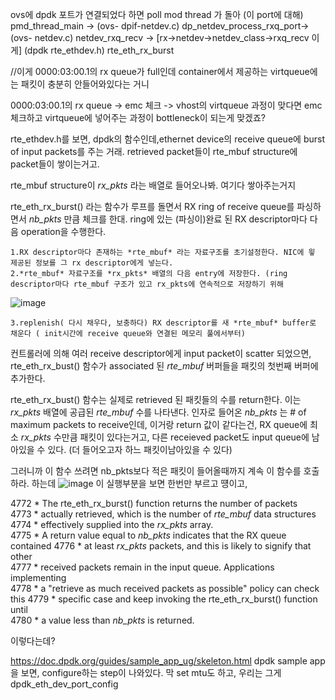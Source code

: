 ovs에 dpdk 포트가 연결되었다 하면 poll mod thread 가 돌아 (이 port에 대해)
pmd_thread_main -> (ovs- dpif-netdev.c) dp_netdev_process_rxq_port-> (ovs- netdev.c) netdev_rxq_recv ->
[rx->netdev->netdev_class->rxq_recv 이게] (dpdk rte_ethdev.h) rte_eth_rx_burst 

//이게 0000:03:00.1의 rx queue가 full인데
container에서 제공하는 virtqueue에는 패킷이 충분히 안들어와있다는 거니 

0000:03:00.1의 rx queue -> emc 체크 -> vhost의 virtqueue 과정이 맞다면 emc 체크하고 virtqueue에 넣어주는 과정이 bottleneck이 되는게 맞겠죠? 

rte_ethdev.h를 보면,
dpdk의 함수인데,ethernet device의 receive queue에 burst of input packets를 주는 거래.
retrieved packet들이 rte_mbuf structure에 packet들이 쌓이는거고.

rte_mbuf structure이 *rx_pkts* 라는 배열로 들어오나봐. 여기다 쌓아주는거지 

rte_eth_rx_burst() 라는 함수가 루프를 돌면서 RX ring of receive queue를 파싱하면서 *nb_pkts* 만큼 체크를 한대.
ring에 있는 (파싱이)완료 된 RX descriptor마다 다음 operation을 수행한다.

	1.RX descriptor마다 존재하는 *rte_mbuf* 라는 자료구조를 초기설정한다. NIC에 읳 제공된 정보를 그 rx descriptor에게 넣는다.
	2.*rte_mbuf* 자료구조를 *rx_pkts* 배열의 다음 entry에 저장한다. (ring descriptor마다 rte_mbuf 구조가 있고 rx_pkts에 연속적으로 저장하기 위해 
  ![image](https://user-images.githubusercontent.com/47310668/118901178-96e2d300-b94d-11eb-975f-9d44a0ea305b.png)

	3.replenish( 다시 채우다, 보충하다) RX descriptor를 새 *rte_mbuf* buffer로 채운다 ( init시간에 receive queue와 연결된 메모리 풀에서부터) 


컨트롤러에 의해  여러 receive descriptor에게 input packet이 scatter 되었으면, rte_eth_rx_bust() 함수가 associated 된 *rte_mbuf* 버퍼들을 
패킷의 첫번째 버퍼에 추가한다. 

rte_eth_rx_bust() 함수는 실제로 retrieved 된 패킷들의 수를 return한다. 이는 *rx_pkts* 배열에 공급된 *rte_mbuf* 수를 나타낸다. 
인자로 들어온 *nb_pkts* 는 # of maximum packets to receive인데, 이거랑 return 값이 같다는건, RX queue에 최소 *rx_pkts* 수만큼 패킷이 있다는거고,
다른 receieved packet도 input queue에 남아있을 수 있다. (더 들어오고자 하느 패킷이남아있을 수 있다)

그러니까 이 함수 쓰려면 nb_pkts보다 적은 패킷이 들어올때까지 계속 이 함수를 호출하라. 하는데
![image](https://user-images.githubusercontent.com/47310668/118903508-ea0b5480-b952-11eb-883a-aa90f396518c.png)
이 실행부분을 보면 한번만 부르고 떙이고,


4772  * The rte_eth_rx_burst() function returns the number of packets          
4773  * actually retrieved, which is the number of *rte_mbuf* data structures  
4774  * effectively supplied into the *rx_pkts* array.                         
4775  * A return value equal to *nb_pkts* indicates that the RX queue contained
4776  * at least *rx_pkts* packets, and this is likely to signify that other   
4777  * received packets remain in the input queue. Applications implementing  
4778  * a "retrieve as much received packets as possible" policy can check this
4779  * specific case and keep invoking the rte_eth_rx_burst() function until  
4780  * a value less than *nb_pkts* is returned.     

이렇다는데?

<https://doc.dpdk.org/guides/sample_app_ug/skeleton.html>
dpdk sample app을 보면, configure하는 step이 나와있다. 막 set mtu도 하고, 
우리는 그게 dpdk_eth_dev_port_config


